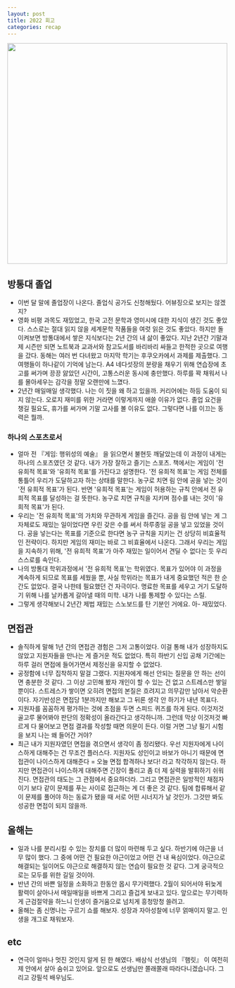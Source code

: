 ```yaml
---
layout: post
title: 2022 회고
categories: recap
---
```


<img src="{{ site.baseurl }}/thumbnails/230209/this-year.jpeg" width="500" />

## 방통대 졸업
- 이번 달 말에 졸업장이 나온다. 졸업식 공가도 신청해뒀다. 어뷰징으로 보지는 않겠지?
- 영화 비평 과목도 재밌었고, 한국 고전 문학과 영미시에 대한 지식이 생긴 것도 좋았다. 스스로는 절대 읽지 않을 세계문학 작품들을 여럿 읽은 것도 좋았다. 하지만 돌이켜보면 방통대에서 쌓은 지식보다는 2년 간의 내 삶이 좋았다. 지난 2년간 기말과제 시즌만 되면 노트북과 교과서와 참고도서를 바리바리 싸들고 한적한 곳으로 여행을 갔다. 동해는 여러 번 다녀왔고 마지막 학기는 후쿠오카에서 과제를 제출했다. 그 여행들이 하나같이 기억에 남는다. A4 네다섯장의 분량을 채우기 위해 연습장에 초고를 써가며 끙끙 앓았던 시간이, 고통스러운 동시에 충만했다. 하루를 꽉 채워서 나를 몰아세우는 감각을 정말 오랜만에 느꼈다.
- 2년간 매일매일 생각했다. 나는 이 짓을 왜 하고 있을까. 커리어에는 하등 도움이 되지 않는다. 오로지 재미를 위한 거라면 이렇게까지 애쓸 이유가 없다. 졸업 요건을 챙길 필요도, 휴가를 써가며 기말 고사를 볼 이유도 없다. 그렇다면 나를 이끄는 동력은 뭘까. 

### 하나의 스포츠로서
- 얼마 전 『게임: 행위성의 예술』 을 읽으면서 불현듯 깨달았는데 이 과정이 내게는 하나의 스포츠였던 것 같다. 내가 가장 잘하고 즐기는 스포츠. 책에서는 게임이 '전 유희적 목표'와 '유희적 목표'를 가진다고 설명한다. '전 유희적 목표'는 게임 전체를 통틀어 우리가 도달하고자 하는 상태를 말한다. 농구로 치면 림 안에 공을 넣는 것이 '전 유희적 목표'가 된다. 반면 '유희적 목표'는 게임이 허용하는 규칙 안에서 전 유희적 목표를 달성하는 걸 뜻한다. 농구로 치면 규칙을 지키며 점수를 내는 것이 '유희적 목표'가 된다.
- 우리는 '전 유희적 목표'의 가치와 무관하게 게임을 즐긴다. 공을 림 안에 넣는 게 그 자체로도 재밌는 일이었다면 우린 갖은 수를 써서 하루종일 공을 넣고 있었을 것이다. 공을 넣는다는 목표를 기준으로 한다면 농구 규칙을 지키는 건 상당히 비효율적인 전략이다. 하지만 게임의 재미는 바로 그 비효율에서 나온다. 그래서 우리는 게임을 지속하기 위해, '전 유희적 목표'가 아주 재밌는 일이어서 견딜 수 없다는 듯 우리 스스로를 속인다.
- 나의 방통대 학위과정에서 '전 유희적 목표'는 학위였다. 목표가 있어야 이 과정을 계속하게 되므로 목표를 세웠을 뿐, 사실 학위라는 목표가 내게 중요했던 적은 한 순간도 없었다. 결국 나한테 필요했던 건 자극이다. 명료한 목표를 세우고 거기 도달하기 위해 나를 날카롭게 갈아낼 때의 미학. 내가 나를 통제할 수 있다는 스릴.
- 그렇게 생각해보니 2년간 제법 재밌는 스노보드를 탄 기분인 거에요. 아- 재밌었다.

## 면접관
- 솔직하게 말해 1년 간의 면접관 경험은 그저 고통이었다. 이걸 통해 내가 성장하지도 않았고 지원자들을 만나는 게 즐거운 적도 없었다. 특히 하반기 신입 공채 기간에는 하루 걸러 면접에 들어가면서 제정신을 유지할 수 없었다. 
- 공정함에 너무 집착하지 말걸 그랬다. 지원자에게 해선 안되는 질문을 안 하는 선이면 충분한 것 같다. 그 이상 고민해 봤자 개인이 할 수 있는 건 없고 스트레스만 쌓일 뿐이다. 스트레스가 쌓이면 오히려 면접의 본질은 흐려지고 의무감만 남아서 악순환이다. 자기반성은 면접당 1분까지만 해보고 그 뒤론 생각 안 하기가 내년 목표다.
- 지원자를 꼼꼼하게 평가하는 것에 초점을 두면 스피드 퀴즈를 하게 된다. 이것저것 골고루 물어봐야 판단의 정확성이 올라간다고 생각하니까. 그런데 막상 이것저것 빠르게 다 물어보고 면접 결과를 작성할 때면 의문이 든다. 이럴 거면 그냥 필기 시험을 보지 나는 왜 들어간 거야?
- 최근 내가 지원자였던 면접을 겪으면서 생각이 좀 정리됐다. 우선 지원자에게 나이스하게 대해주는 건 무조건 플러스다. 지원자도 성인이고 바보가 아니기 때문에 면접관이 나이스하게 대해준다 = 오늘 면접 합격하나 보다! 라고 착각하지 않는다. 하지만 면접관이 나이스하게 대해주면 긴장이 풀리고 좀 더 제 실력을 발휘하기 쉬워진다. 면접관의 태도는 그 관점에서 중요하더라. 그리고 면접관은 일방적인 채점자이기 보다 같이 문제를 푸는 사이로 접근하는 게 더 좋은 것 같다. 팀에 합류해서 같이 문제를 풀어야 하는 동료가 됐을 때 서로 어떤 시너지가 날 것인가. 그것만 봐도 성공한 면접이 되지 않을까. 

## 올해는
- 일과 나를 분리시킬 수 있는 장치를 더 많이 마련해 두고 싶다. 하반기에 야근을 너무 많이 했다. 그 중에 어떤 건 필요한 야근이었고 어떤 건 내 욕심이었다. 야근으로 해결되는 일이어도 야근으로 해결하지 않는 연습이 필요한 것 같다. 그게 궁극적으로는 모두를 위한 길일 것이야.
- 반년 간의 바쁜 일정을 소화하고 한동안 몹시 무기력했다. 2월이 되어서야 뒤늦게 활력이 살아나서 매일매일을 바쁘게 그리고 즐겁게 보내고 있다. 앞으로는 무기력하게 근검절약을 하느니 인생이 즐거움으로 넘치게 흥청망청 쓸려고. 
- 올해는 좀 신명나는 구르기 쇼를 해보자. 성장과 자아성찰에 너무 얽매이지 말고. 인생을 개그로 채워보자.

## etc
- 연극이 얼마나 멋진 것인지 알게 된 한 해였다. 배삼식 선생님의 『햄릿』 이 여전히 제 안에서 살아 숨쉬고 있어요. 앞으로도 선생님만 쫄래쫄래 따라다니겠습니다. 그리고 강필석 배우님도.